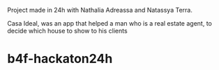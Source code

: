 Project made in 24h with Nathalia Adreassa and Natassya Terra.

Casa Ideal, was an app that helped a man who is a real estate agent, to decide which house to show to his clients

# b4f-hackaton24h

